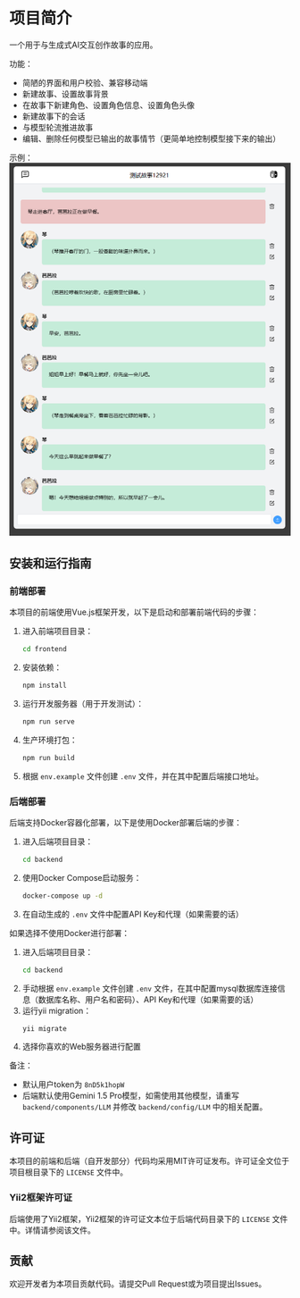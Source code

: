 # 项目简介

一个用于与生成式AI交互创作故事的应用。

功能：
- 简陋的界面和用户校验、兼容移动端
- 新建故事、设置故事背景
- 在故事下新建角色、设置角色信息、设置角色头像
- 新建故事下的会话
- 与模型轮流推进故事
- 编辑、删除任何模型已输出的故事情节（更简单地控制模型接下来的输出）

示例：
![示例图片](images/example.PNG "示例图片")

## 安装和运行指南

### 前端部署

本项目的前端使用Vue.js框架开发，以下是启动和部署前端代码的步骤：

1. 进入前端项目目录：
   ```bash
   cd frontend
   ```
2. 安装依赖：
   ```bash
   npm install
   ```
3. 运行开发服务器（用于开发测试）：
   ```bash
   npm run serve
   ```
4. 生产环境打包：
   ```bash
   npm run build
   ```
5. 根据 `env.example` 文件创建 `.env` 文件，并在其中配置后端接口地址。

### 后端部署

后端支持Docker容器化部署，以下是使用Docker部署后端的步骤：

1. 进入后端项目目录：
   ```bash
   cd backend
   ```
2. 使用Docker Compose启动服务：
   ```bash
   docker-compose up -d
   ```
3. 在自动生成的 `.env` 文件中配置API Key和代理（如果需要的话）

如果选择不使用Docker进行部署：

1. 进入后端项目目录：
   ```bash
   cd backend
   ```
2. 手动根据 `env.example` 文件创建 `.env` 文件，在其中配置mysql数据库连接信息（数据库名称、用户名和密码）、API Key和代理（如果需要的话）
3. 运行yii migration：
   ```bash
   yii migrate
   ```
4. 选择你喜欢的Web服务器进行配置

备注：
- 默认用户token为 `8nD5k1hopW`
- 后端默认使用Gemini 1.5 Pro模型，如需使用其他模型，请重写 `backend/components/LLM` 并修改 `backend/config/LLM` 中的相关配置。

## 许可证

本项目的前端和后端（自开发部分）代码均采用MIT许可证发布。许可证全文位于项目根目录下的 `LICENSE` 文件中。

### Yii2框架许可证

后端使用了Yii2框架，Yii2框架的许可证文本位于后端代码目录下的 `LICENSE` 文件中。详情请参阅该文件。

## 贡献

欢迎开发者为本项目贡献代码。请提交Pull Request或为项目提出Issues。